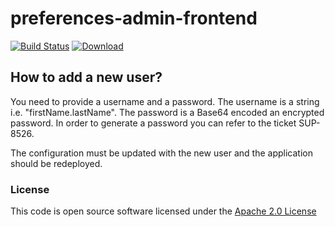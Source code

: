 # preferences-admin-frontend

[![Build Status](https://travis-ci.org/hmrc/preferences-admin-frontend.svg)](https://travis-ci.org/hmrc/preferences-admin-frontend) [ ![Download](https://api.bintray.com/packages/hmrc/releases/preferences-admin-frontend/images/download.svg) ](https://bintray.com/hmrc/releases/preferences-admin-frontend/_latestVersion)

## How to add a new user?

You need to provide a username and a password. 
The username is a string i.e. "firstName.lastName".
The password is a Base64 encoded an encrypted password. In order to generate a password you can refer to the ticket SUP-8526.

The configuration must be updated with the new user and the application should be redeployed.

### License

This code is open source software licensed under the [Apache 2.0 License]("http://www.apache.org/licenses/LICENSE-2.0.html")